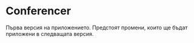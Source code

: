 # Conferencer

Първа версия на приложението. Предстоят промени, които ще бъдат приложени в следващата версия.
